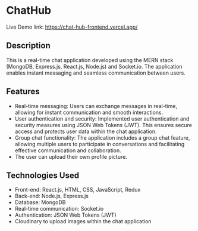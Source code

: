 # ChatHub

Live Demo link: https://chat-hub-frontend.vercel.app/

## Description

This is a real-time chat application developed using the MERN stack (MongoDB, Express.js, React.js, Node.js) and Socket.io. The application enables instant messaging and seamless communication between users.

## Features

- Real-time messaging: Users can exchange messages in real-time, allowing for instant communication and smooth interactions.
- User authentication and security: Implemented user authentication and security measures using JSON Web Tokens (JWT). This ensures secure access and protects user data within the chat application.
- Group chat functionality: The application includes a group chat feature, allowing multiple users to participate in conversations and facilitating effective communication and collaboration.
- The user can upload their own profile picture.

## Technologies Used

- Front-end: React.js, HTML, CSS, JavaScript, Redux
- Back-end: Node.js, Express.js
- Database: MongoDB
- Real-time communication: Socket.io
- Authentication: JSON Web Tokens (JWT)
- Cloudinary to upload images within the chat application
